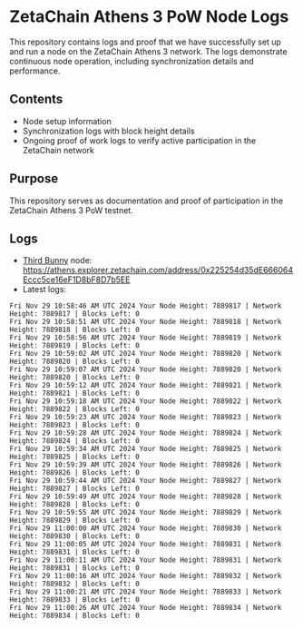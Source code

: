 # ZetaChain Athens 3 PoW Node Logs
This repository contains logs and proof that we have successfully set up and run a node on the ZetaChain Athens 3 network. The logs demonstrate continuous node operation, including synchronization details and performance.

## Contents
- Node setup information
- Synchronization logs with block height details
- Ongoing proof of work logs to verify active participation in the ZetaChain network

## Purpose
This repository serves as documentation and proof of participation in the ZetaChain Athens 3 PoW testnet.

## Logs

- [Third Bunny](https://thirdbunny.xyz/) node: https://athens.explorer.zetachain.com/address/0x225254d35dE666064Eccc5ce16eF1D8bF8D7b5EE
- Latest logs:
```
Fri Nov 29 10:58:46 AM UTC 2024 Your Node Height: 7889817 | Network Height: 7889817 | Blocks Left: 0
Fri Nov 29 10:58:51 AM UTC 2024 Your Node Height: 7889818 | Network Height: 7889818 | Blocks Left: 0
Fri Nov 29 10:58:56 AM UTC 2024 Your Node Height: 7889819 | Network Height: 7889819 | Blocks Left: 0
Fri Nov 29 10:59:02 AM UTC 2024 Your Node Height: 7889820 | Network Height: 7889820 | Blocks Left: 0
Fri Nov 29 10:59:07 AM UTC 2024 Your Node Height: 7889820 | Network Height: 7889820 | Blocks Left: 0
Fri Nov 29 10:59:12 AM UTC 2024 Your Node Height: 7889821 | Network Height: 7889821 | Blocks Left: 0
Fri Nov 29 10:59:18 AM UTC 2024 Your Node Height: 7889822 | Network Height: 7889822 | Blocks Left: 0
Fri Nov 29 10:59:23 AM UTC 2024 Your Node Height: 7889823 | Network Height: 7889823 | Blocks Left: 0
Fri Nov 29 10:59:28 AM UTC 2024 Your Node Height: 7889824 | Network Height: 7889824 | Blocks Left: 0
Fri Nov 29 10:59:34 AM UTC 2024 Your Node Height: 7889825 | Network Height: 7889825 | Blocks Left: 0
Fri Nov 29 10:59:39 AM UTC 2024 Your Node Height: 7889826 | Network Height: 7889826 | Blocks Left: 0
Fri Nov 29 10:59:44 AM UTC 2024 Your Node Height: 7889827 | Network Height: 7889827 | Blocks Left: 0
Fri Nov 29 10:59:49 AM UTC 2024 Your Node Height: 7889828 | Network Height: 7889828 | Blocks Left: 0
Fri Nov 29 10:59:55 AM UTC 2024 Your Node Height: 7889829 | Network Height: 7889829 | Blocks Left: 0
Fri Nov 29 11:00:00 AM UTC 2024 Your Node Height: 7889830 | Network Height: 7889830 | Blocks Left: 0
Fri Nov 29 11:00:05 AM UTC 2024 Your Node Height: 7889831 | Network Height: 7889831 | Blocks Left: 0
Fri Nov 29 11:00:11 AM UTC 2024 Your Node Height: 7889831 | Network Height: 7889831 | Blocks Left: 0
Fri Nov 29 11:00:16 AM UTC 2024 Your Node Height: 7889832 | Network Height: 7889832 | Blocks Left: 0
Fri Nov 29 11:00:21 AM UTC 2024 Your Node Height: 7889833 | Network Height: 7889833 | Blocks Left: 0
Fri Nov 29 11:00:26 AM UTC 2024 Your Node Height: 7889834 | Network Height: 7889834 | Blocks Left: 0
```
